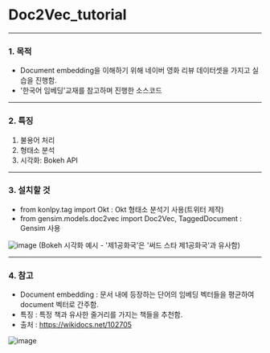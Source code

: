 # Doc2Vec_tutorial

----------
### 1. 목적
* Document embedding을 이해하기 위해 네이버 영화 리뷰 데이터셋을 가지고 실습을 진행함.
* '한국어 임베딩'교재를 참고하며 진행한 소스코드

----------
### 2. 특징
1. 불용어 처리
2. 형태소 분석
3. 시각화: Bokeh API


----------
### 3. 설치할 것

* from konlpy.tag import Okt : Okt 형태소 분석기 사용(트위터 제작)
* from gensim.models.doc2vec import Doc2Vec, TaggedDocument : Gensim 사용


![image](https://user-images.githubusercontent.com/28869864/117263845-a3672600-ae8d-11eb-97c4-17412ee62695.png)
(Bokeh 시각화 예시 - '제1공화국'은  '써드 스타 제1공화국'과 유사함)

----------
### 4. 참고
* Document embedding : 문서 내에 등장하는 단어의 임베딩 벡터들을 평균하여 document 벡터로 간주함.
* 특징 : 특정 책과 유사한 줄거리를 가지는 책들을 추천함.
* 출처 : https://wikidocs.net/102705

![image](https://user-images.githubusercontent.com/28869864/117268236-06f35280-ae92-11eb-8079-0062eebda77a.png)
